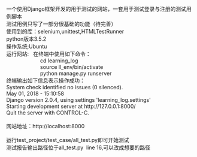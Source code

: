 <div><div>一个使用Django框架开发的用于测试的网站，一套用于测试登录与注册的测试用例脚本<br>测试用例只写了一部分很基础的功能（待完善）<br></div><div>使用到的库：selenium,unittest,HTMLTestRunner</div><div>python版本3.5.2<br>操作系统;Ubuntu<br></div><div>运行网站:&nbsp;&nbsp; 在终端中使用如下命令：<br>&nbsp;&nbsp;&nbsp;&nbsp;&nbsp;&nbsp;&nbsp;&nbsp;&nbsp;&nbsp;&nbsp;&nbsp;&nbsp;&nbsp;&nbsp;&nbsp;&nbsp;&nbsp;&nbsp;&nbsp;&nbsp;&nbsp; cd learning_log<br>&nbsp;&nbsp;&nbsp;&nbsp;&nbsp;&nbsp;&nbsp;&nbsp;&nbsp;&nbsp;&nbsp;&nbsp;&nbsp;&nbsp;&nbsp;&nbsp;&nbsp;&nbsp;&nbsp;&nbsp;&nbsp;&nbsp; source ll_env/bin/activate<br>&nbsp;&nbsp;&nbsp;&nbsp;&nbsp;&nbsp;&nbsp;&nbsp;&nbsp;&nbsp;&nbsp;&nbsp;&nbsp;&nbsp;&nbsp;&nbsp;&nbsp;&nbsp;&nbsp;&nbsp;&nbsp;&nbsp; python manage.py runserver<br>终端输出如下信息表示操作成功：<br>System check identified no issues (0 silenced).<br>May 01, 2018 - 15:10:58<br>Django version 2.0.4, using settings 'learning_log.settings'<br>Starting development server at http://127.0.0.1:8000/<br>Quit the server with CONTROL-C.<br><br>网站地址：http://localhost:8000<br></div><br>运行test_project/test_case/all_test.py即可开始测试<br>测试报告输出路径位于all_test.py&nbsp; line 16,可以改成想要的路径<br><br></div>
